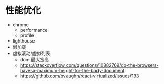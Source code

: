 # 性能优化

-   chrome
    -   performance
    -   profile
-   lighthouse
-   懒加载
-   虚拟滚动/虚拟列表
    -   dom 最大宽高
    -   https://stackoverflow.com/questions/10882769/do-the-browsers-have-a-maximum-height-for-the-body-document
    -   https://github.com/bvaughn/react-virtualized/issues/193​

